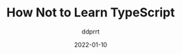 ---
author: ddprrt
date: 2022-01-10
permalink: false
tags:
  - typescript
target_url: https://fettblog.eu/how-not-to-learn-typescript/
title: How Not to Learn TypeScript
---